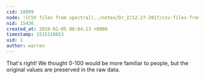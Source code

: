 ```yaml
---
cid: 18099
node: ![CSV files from spectra](../notes/Dr_Z/12-27-2017/csv-files-from-spectra)
nid: 15436
created_at: 2018-01-05 00:04:13 +0000
timestamp: 1515110653
uid: 1
author: warren
---
```


That's right! We thought 0-100 would be more familiar to people, but the original values are preserved in the raw data. 